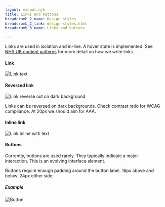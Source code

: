 ```yaml
---
layout: manual.njk
title: Links and buttons
breadcrumb_2_name: Design styles
breadcrumb_2_link: design-styles.html
breadcrumb_3_name: Links and buttons

---
```


Links are used in isolation and in-line. A hover state is implemented. See [NHS.UK content patterns](patterns.html) for more detail
on how we write links.

#### Link
<div class="example">
  <img src="../assets/units/link.png" alt="Link text">
</div>

#### Reversed link
<div class="example">
  <img src="../assets/units/link-reverse.png" alt="Link reverse out on dark background">
</div>

Links can be reversed on dark backgrounds. Check contrast ratio for WCAG compliance. At 20px we should aim for AAA.

#### Inline link
<div class="example">
  <img src="../assets/units/link-inline.png" alt="Link inline with text">
</div>

#### Buttons

Currently, buttons are used rarely. They typically indicate a major interaction. This is an evolving interface element.

Buttons require enough padding around the button label. 16px above and below. 24px either side.

##### Example
<div class="example">
  <img src="../assets/units/button.png" alt="Button">
</div>
